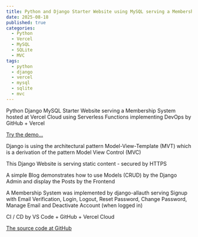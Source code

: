 ```yaml
---
title: Python and Django Starter Website using MySQL serving a Membership System
date: 2025-08-18
published: true
categories:
  - Python
  - Vercel
  - MySQL
  - SQLite
  - MVC
tags:
  - python
  - django
  - vercel
  - mysql
  - sqlite
  - mvc
---
```


Python Django MySQL Starter Website serving a Membership System hosted at Vercel Cloud using Serverless Functions implementing DevOps by GitHub + Vercel

<a href="https://django-starter-three.vercel.app/" target="_blank" title="Django Website at Vercel">Try the demo...</a>

Django is using the architectural pattern Model-View-Template (MVT) which is a derivation of the pattern Model View Control (MVC) 

This Django Website is serving static content - secured by HTTPS

A simple Blog demonstrates how to use Models (CRUD) by the Django Admin and display the Posts by the Frontend

A Membership System was implemented by django-allauth serving Signup with Email Verification, Login, Logout, Reset Password, Change Password, Manage Email and Deactivate Account (when logged in)

CI / CD by VS Code + GitHub + Vercel Cloud

<a href="https://github.com/persteenolsen/django-starter-three" target="_blank">The source code at GitHub</a>
